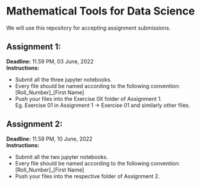 # Mathematical Tools for Data Science
We will use this repository for accepting assignment submissions.

## Assignment 1:
**Deadline:** 11.59 PM, 03 June, 2022 \
**Instructions:** 
* Submit all the three jupyter notebooks.
* Every file should be named according to the following convention: \
  [Roll_Number]_[First Name]
* Push your files into the Exercise 0X folder of Assignment 1. \
  Eg. Exercise 01 in Assignment 1 -> Exercise 01 and similarly other files.
  
## Assignment 2:
**Deadline:** 11.59 PM, 10 June, 2022 \
**Instructions:** 
* Submit all the two jupyter notebooks.
* Every file should be named according to the following convention: \
  [Roll_Number]_[First Name]
* Push your files into the respective folder of Assignment 2. 

